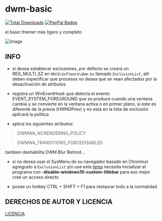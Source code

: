 # dwm-basic
[![Total Downloads](https://img.shields.io/github/downloads/LuSlower/dwmbsc/total.svg)](https://github.com/LuSlower/dwmbsc/releases) [![PayPal Badge](https://img.shields.io/badge/PayPal-003087?logo=paypal&logoColor=fff&style=flat)](https://paypal.me/eldontweaks) 

el basic themer más ligero y completo

![image](https://github.com/LuSlower/dwm-basic/assets/148411728/d6fdea55-0a61-4ce5-94ac-743483fe5e80)

## INFO

* si desea establecer exclusiones, por defecto se creará un REG_MULTI_SZ en `HKCU\Software\dwm-bs` llamado `ExclusionList`, allí deben específicar que procesos no desea que se vean afectados por la desactivación de atributos

* registra un WinEventHook que detecta el evento EVENT_SYSTEM_FOREGROUND que se produce cuando una ventana cambia y se convierte en la ventana activa o en primer plano, si este es diferente de la previa (HWNDPrev) y no esta en la lista de exclusión aplicará la política

* aplica los siguientes atributos:
> DWMWA_NCRENDERING_POLICY

> DWMWA_TRANSITIONS_FORCEDISABLED

tambien deshabilita DWM Blur Behind...

* si no desea usar el SysMenu de su navegador basado en Chromiun agreguelo a `ExclusionList` y/o use este [tema](https://chromewebstore.google.com/detail/windows-vista-basic-theme/bkohfcingfpclphbaglfbbjbfajcepad)  necesita inicializar el programa con **-disable-windows10-custom-titlebar** para eso mejor cree un acceso directo

* posee un hotkey CTRL + SHIFT + F1 para restaurar todo a la normalidad

## DERECHOS DE AUTOR Y LICENCIA
[LICENCIA](LICENSE)
